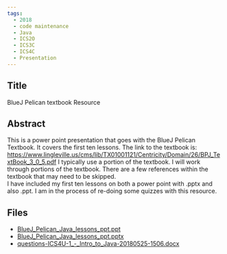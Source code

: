 ```yaml
---
tags:
  - 2018
  - code maintenance
  - Java
  - ICS2O
  - ICS3C
  - ICS4C
  - Presentation
---
```

    
## Title

BlueJ Pelican textbook Resource

## Abstract

This is a power point presentation that goes with the BlueJ Pelican Textbook.  It covers the first ten lessons.
The link to the textbook is:  
https://www.lingleville.us/cms/lib/TX01001121/Centricity/Domain/26/BPJ_TextBook_3_0_5.pdf
I typically use a portion of the textbook.  I will work through portions of the textbook.  There are a few references within the textbook that may need to be skipped.  
I have included my first ten lessons on both a power point with .pptx  and also .ppt.
I am in the process of re-doing some quizzes with this resource.

## Files

- [BlueJ_Pelican_Java_lessons_ppt.ppt](https://www.russellgordon.ca/acse/cemc-cse-resources/resources/2018/Cheryl__McLaughlin/BlueJ_Pelican_Java_lessons_ppt.ppt)
- [BlueJ_Pelican_Java_lessons_ppt.pptx](https://www.russellgordon.ca/acse/cemc-cse-resources/resources/2018/Cheryl__McLaughlin/BlueJ_Pelican_Java_lessons_ppt.pptx)
- [questions-ICS4U-1_-_Intro_to_Java-20180525-1506.docx](https://www.russellgordon.ca/acse/cemc-cse-resources/resources/2018/Cheryl__McLaughlin/questions-ICS4U-1_-_Intro_to_Java-20180525-1506.docx)
